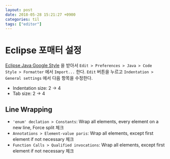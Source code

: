 ```yaml
---
layout: post
date: 2018-05-28 15:21:27 +0900
categories: til
tags: ["editor"]
---
```


# Eclipse 포매터 설정

[Eclipse Java Google Style](https://github.com/google/styleguide/blob/gh-pages/eclipse-java-google-style.xml) 을 받아서 `Edit > Preferences > Java > Code Style > Formatter` 에서 `Import...` 한다. `Edit` 버튼을 누르고 `Indentation > General settings` 에서 다음 항목을 수정한다.

- Indentation size: 2 -> 4
- Tab size: 2 -> 4

## Line Wrapping

- `'enum' declation > Constants`: Wrap all elements, every element on a new line, Force split 체크
- `Annotations > Element-value paris`: Wrap all elements, except first element if not necessary 체크
- `Function Calls > Qualified invocations`: Wrap all elements, except first element if not necessary 체크
